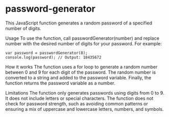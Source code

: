 # password-generator

This JavaScript function generates a random password of a specified number of digits.

Usage
To use the function, call passwordGenerator(number) and replace number with the desired number of digits for your password. For example:

```
var password = passwordGenerator(8);
console.log(password); // Output: 18435672
```

How it works
The function uses a for loop to generate a random number between 0 and 9 for each digit of the password. The random number is converted to a string and added to the password variable. Finally, the function returns the password variable as a number.

Limitations
The function only generates passwords using digits from 0 to 9. It does not include letters or special characters.
The function does not check for password strength, such as avoiding common patterns or ensuring a mix of uppercase and lowercase letters, numbers, and symbols.
